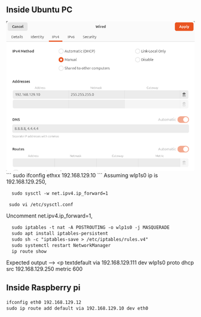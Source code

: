 
## Inside Ubuntu PC
 <img src="rpi_eth_netshare.png" alt="Ubuntu Settings"> 
```
  sudo ifconfig ethxx 192.168.129.10
```
Assuming wlp1s0 ip is 192.168.129.250,

```
  sudo sysctl -w net.ipv4.ip_forward=1
```
```
 sudo vi /etc/sysctl.conf
```
Uncomment net.ipv4.ip_forward=1,

```
  sudo iptables -t nat -A POSTROUTING -o wlp1s0 -j MASQUERADE
  sudo apt install iptables-persistent
  sudo sh -c "iptables-save > /etc/iptables/rules.v4"  
  sudo systemctl restart NetworkManager
  ip route show
```
Expected output --> <p textdefault via 192.168.129.111 dev wlp1s0 proto dhcp src 192.168.129.250 metric 600

## Inside Raspberry pi

```
ifconfig eth0 192.168.129.12
sudo ip route add default via 192.168.129.10 dev eth0
```

